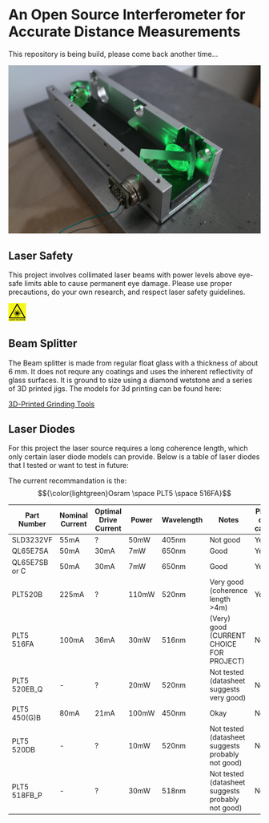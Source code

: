 # An Open Source Interferometer for Accurate Distance Measurements

This repository is being build, please come back another time...

![Interferometer](images/interferometer.jpg)

## Laser Safety

This project involves collimated laser beams with power levels above eye-safe limits able to cause permanent eye damage.
Please use proper precautions, do your own research, and respect laser safety guidelines.

<img src="images/laser_hazard.jpg" alt="Laser Hazard" width="7%"/>

## Beam Splitter

The Beam splitter is made from regular float glass with a thickness of about 6 mm. It does not requre any coatings and uses the inherent reflectivity of glass surfaces.
It is ground to size using a diamond wetstone and a series of 3D printed jigs. The models for 3d printing can be found here:

[3D-Printed Grinding Tools](tools_3dprinted/beam_splitter_22mmx13mm)

## Laser Diodes

For this project the laser source requires a long coherence length, which only certain laser diode models can provide.
Below is a table of laser diodes that I tested or want to test in future:

The current recommandation is the: $${\color{lightgreen}Osram \space PLT5 \space 516FA}$$

| Part Number           | Nominal Current | Optimal Drive Current | Power   | Wavelength  | Notes                                             | Plus on case |
|-----------------------|-----------------|-----------------------|---------|-------------|---------------------------------------------------|-----------|
| SLD3232VF             | 55mA            | ?                     | 50mW    | 405nm       | Not good                                          | Yes       |
| QL65E7SA              | 50mA            | 30mA                  | 7mW     | 650nm       | Good                                              | Yes       |
| QL65E7SB or C         | 50mA            | 30mA                  | 7mW     | 650nm       | Good                                              | Yes       |
| PLT520B               | 225mA           | ?                     | 110mW   | 520nm       | Very good (coherence length >4m)                  | Yes       |
| PLT5 516FA            | 100mA           | 36mA                  | 30mW    | 516nm       | (Very) good (CURRENT CHOICE FOR PROJECT)          | No        |
| PLT5 520EB_Q          | -               | ?                     | 20mW    | 520nm       | Not tested (datasheet suggests very good)         | No        |
| PLT5 450(G)B          | 80mA            | 21mA                  | 100mW   | 450nm       | Okay                                              | No        |
| PLT5 520DB            | -               | ?                     | 10mW    | 520nm       | Not tested (datasheet suggests probably not good) | No        |
| PLT5 518FB_P          | -               | ?                     | 30mW    | 518nm       | Not tested (datasheet suggests probably not good) | No        |



